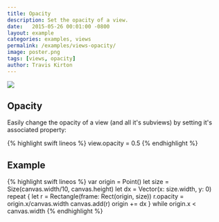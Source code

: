 ```yaml
---
title: Opacity
description: Set the opacity of a view.
date:   2015-05-26 00:01:00 -0800
layout: example
categories: examples, views
permalink: /examples/views-opacity/
image: poster.png
tags: [views, opacity]
author: Travis Kirton
---
```

![](opacity.png)

## Opacity
Easily change the opacity of a view (and all it's subviews) by setting it's associated property:

{% highlight swift lineos %}
view.opacity = 0.5
{% endhighlight %}

## Example
{% highlight swift lineos %}
var origin = Point()
let size = Size(canvas.width/10, canvas.height)
let dx = Vector(x: size.width, y: 0)
repeat {
    let r = Rectangle(frame: Rect(origin, size))
    r.opacity = origin.x/canvas.width
    canvas.add(r)
    origin += dx
} while origin.x < canvas.width
{% endhighlight %}
